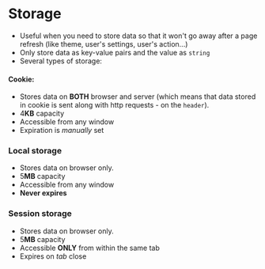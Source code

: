 # Storage
- Useful when you need to store data so that it won't go away after a page refresh (like theme, user's settings, user's action...)
- Only store data as key-value pairs and the value as `string`
- Several types of storage:

#### Cookie:
- Stores data on **BOTH** browser and server (which means that data stored in cookie is sent along with http requests - on the `header`).
- 4**KB** capacity
- Accessible from any window
- Expiration is *manually* set

### Local storage
- Stores data on browser only.
- 5**MB** capacity
- Accessible from any window
- **Never expires**

### Session storage
- Stores data on browser only.
- 5**MB** capacity
- Accessible **ONLY** from within the same tab
- Expires on *tab* close